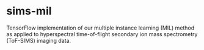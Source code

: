 # sims-mil
TensorFlow implementation of our multiple instance learning (MIL) method as applied to hyperspectral time-of-flight secondary ion mass spectrometry (ToF-SIMS) imaging data.

